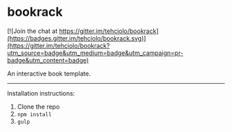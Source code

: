 # bookrack

[![Join the chat at https://gitter.im/tehciolo/bookrack](https://badges.gitter.im/tehciolo/bookrack.svg)](https://gitter.im/tehciolo/bookrack?utm_source=badge&utm_medium=badge&utm_campaign=pr-badge&utm_content=badge)

An interactive book template.

------------

Installation instructions:

1. Clone the repo
2. ```npm install```
3. ```gulp```
